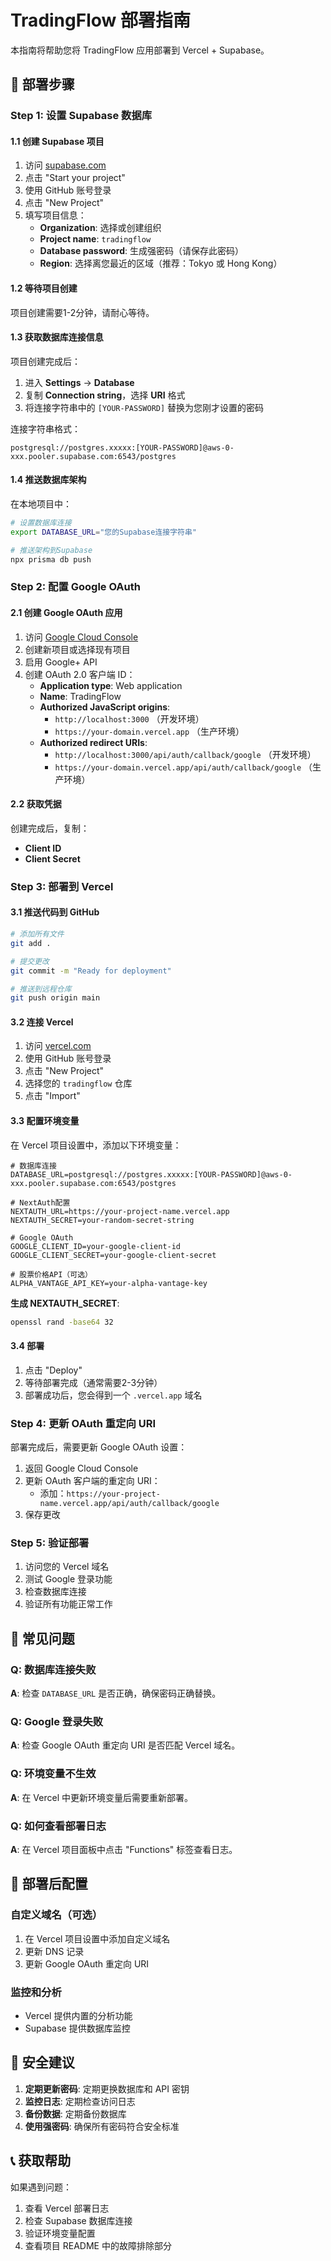 # TradingFlow 部署指南

本指南将帮助您将 TradingFlow 应用部署到 Vercel + Supabase。

## 🚀 部署步骤

### Step 1: 设置 Supabase 数据库

#### 1.1 创建 Supabase 项目
1. 访问 [supabase.com](https://supabase.com)
2. 点击 "Start your project"
3. 使用 GitHub 账号登录
4. 点击 "New Project"
5. 填写项目信息：
   - **Organization**: 选择或创建组织
   - **Project name**: `tradingflow`
   - **Database password**: 生成强密码（请保存此密码）
   - **Region**: 选择离您最近的区域（推荐：Tokyo 或 Hong Kong）

#### 1.2 等待项目创建
项目创建需要1-2分钟，请耐心等待。

#### 1.3 获取数据库连接信息
项目创建完成后：

1. 进入 **Settings** → **Database**
2. 复制 **Connection string**，选择 **URI** 格式
3. 将连接字符串中的 `[YOUR-PASSWORD]` 替换为您刚才设置的密码

连接字符串格式：
```
postgresql://postgres.xxxxx:[YOUR-PASSWORD]@aws-0-xxx.pooler.supabase.com:6543/postgres
```

#### 1.4 推送数据库架构
在本地项目中：

```bash
# 设置数据库连接
export DATABASE_URL="您的Supabase连接字符串"

# 推送架构到Supabase
npx prisma db push
```

### Step 2: 配置 Google OAuth

#### 2.1 创建 Google OAuth 应用
1. 访问 [Google Cloud Console](https://console.cloud.google.com/)
2. 创建新项目或选择现有项目
3. 启用 Google+ API
4. 创建 OAuth 2.0 客户端 ID：
   - **Application type**: Web application
   - **Name**: TradingFlow
   - **Authorized JavaScript origins**: 
     - `http://localhost:3000` （开发环境）
     - `https://your-domain.vercel.app` （生产环境）
   - **Authorized redirect URIs**:
     - `http://localhost:3000/api/auth/callback/google` （开发环境）
     - `https://your-domain.vercel.app/api/auth/callback/google` （生产环境）

#### 2.2 获取凭据
创建完成后，复制：
- **Client ID**
- **Client Secret**

### Step 3: 部署到 Vercel

#### 3.1 推送代码到 GitHub
```bash
# 添加所有文件
git add .

# 提交更改
git commit -m "Ready for deployment"

# 推送到远程仓库
git push origin main
```

#### 3.2 连接 Vercel
1. 访问 [vercel.com](https://vercel.com)
2. 使用 GitHub 账号登录
3. 点击 "New Project"
4. 选择您的 `tradingflow` 仓库
5. 点击 "Import"

#### 3.3 配置环境变量
在 Vercel 项目设置中，添加以下环境变量：

```env
# 数据库连接
DATABASE_URL=postgresql://postgres.xxxxx:[YOUR-PASSWORD]@aws-0-xxx.pooler.supabase.com:6543/postgres

# NextAuth配置
NEXTAUTH_URL=https://your-project-name.vercel.app
NEXTAUTH_SECRET=your-random-secret-string

# Google OAuth
GOOGLE_CLIENT_ID=your-google-client-id
GOOGLE_CLIENT_SECRET=your-google-client-secret

# 股票价格API（可选）
ALPHA_VANTAGE_API_KEY=your-alpha-vantage-key
```

**生成 NEXTAUTH_SECRET**:
```bash
openssl rand -base64 32
```

#### 3.4 部署
1. 点击 "Deploy"
2. 等待部署完成（通常需要2-3分钟）
3. 部署成功后，您会得到一个 `.vercel.app` 域名

### Step 4: 更新 OAuth 重定向 URI

部署完成后，需要更新 Google OAuth 设置：

1. 返回 Google Cloud Console
2. 更新 OAuth 客户端的重定向 URI：
   - 添加：`https://your-project-name.vercel.app/api/auth/callback/google`
3. 保存更改

### Step 5: 验证部署

1. 访问您的 Vercel 域名
2. 测试 Google 登录功能
3. 检查数据库连接
4. 验证所有功能正常工作

## 🔧 常见问题

### Q: 数据库连接失败
**A**: 检查 `DATABASE_URL` 是否正确，确保密码正确替换。

### Q: Google 登录失败
**A**: 检查 Google OAuth 重定向 URI 是否匹配 Vercel 域名。

### Q: 环境变量不生效
**A**: 在 Vercel 中更新环境变量后需要重新部署。

### Q: 如何查看部署日志
**A**: 在 Vercel 项目面板中点击 "Functions" 标签查看日志。

## 📝 部署后配置

### 自定义域名（可选）
1. 在 Vercel 项目设置中添加自定义域名
2. 更新 DNS 记录
3. 更新 Google OAuth 重定向 URI

### 监控和分析
- Vercel 提供内置的分析功能
- Supabase 提供数据库监控

## 🚨 安全建议

1. **定期更新密码**: 定期更换数据库和 API 密钥
2. **监控日志**: 定期检查访问日志
3. **备份数据**: 定期备份数据库
4. **使用强密码**: 确保所有密码符合安全标准

## 📞 获取帮助

如果遇到问题：
1. 查看 Vercel 部署日志
2. 检查 Supabase 数据库连接
3. 验证环境变量配置
4. 查看项目 README 中的故障排除部分
